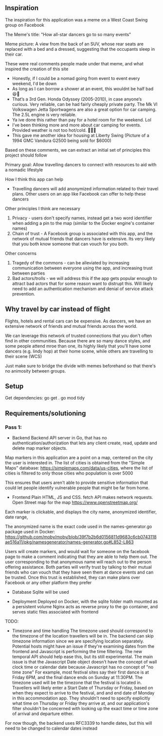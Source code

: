 ## Inspiration

The inspiration for this application was a meme on a West Coast Swing group on Facebook 

The Meme's title: "How all-star dancers go to so many events"

Meme picture: A view from the back of an SUV, whose rear seats are replaced with a bed and a dressed, suggesting that the occupants sleep in their car.

These were real comments people made under that meme, and what inspired the creation of this site

- Honestly, if I could be a nomad going from event to event every weekend, I'd be down
- As long as I can borrow a shower at an event, this wouldnt be half bad 😆🚿
- That’s a 3rd Gen. Honda Odyssey (2005-2010), in case anyone’s curious. Very reliable, can be had fairly cheaply private party.
The Mk VI Volkswagen Jetta Sportwagens are also a great option for car camping. The 2.5L engine is very reliable.
- Ya ive done this rather than pay for a hotel room for the weekend. Lol
- I’ve been thinking more and more about car camping for events. Provided weather is not too hot/cold. 🤷🏻‍♀️
- This gave me another idea for housing at Liberty Swing (Picture of a 1994 GMC Vandura G2500 being sold for $6000)

Based on these comments, we can extract an initial set of principles this project should follow

Primary goal:
Allow travelling dancers to connect with resources to aid with a nomadic lifestyle

How I think this app can help
- Travelling dancers will add anonymized information related to their travel plans. Other users on an app like Facebook can offer to help these dancers

Other principles I think are necessary
1) Privacy - users don't specify names, instead get a two word identifier when adding a pin to the map (similar to the Docker engine's container names)
2) Chain of trust - A Facebook group is associated with this app, and the network of mutual friends that dancers have is extensive. Its very likely that you both know someone that can vouch for you both.

Other concerns
1) Tragedy of the commons - can be alleviated by increasing communication between everyone using the app, and increasing trust between parties
2) Bad actors/trolls - we will address this if the app gets popular enough to attract bad actors that for some reason want to distrupt this. Will likely need to add an authentication mechanism and denial of service attack prevention.

## Why travel by car instead of flight

Flights, hotels and rental cars can be expensive. As dancers, we have an extensive network of friends and mutual friends across the world.

We can leverage this network of trusted connections that you don't often find in other communities. Because there are so many dance styles, and some people attend mroe than one, its highly likely that you'll have some dancers (e.g. lindy hop) at their home scene, while others are travelling to their scene (WCS)

Just make sure to bridge the divide with memes beforehand so that there's no animosity between groups.


## Setup
Get dependencies:
go get .
go mod tidy

## Requirements/solutioning

### Pass 1:
- Backend
Backend API server in Go, that has no authentication/authorization that lets any client create, read, update and delete map marker objects.

Map markers in this application are a point on a map, centered on the city the user is interested in. The list of cities is obtained from the "Simple Maps" database: https://simplemaps.com/data/us-cities, where the list of cities is filtered to only those cities who population is over 5000

This ensures that users aren't able to provide sensitive information that could let people identify vulnerable people that might be far from home.

- Frontend
Plain HTML, JS and CSS. fetch API makes network requests. 
Open Street map for the map https://www.openstreetmap.org/

Each marker is clickable, and displays the city name, anonymized identifier, date range, 

The anonymized name is the exact code used in the names-generator.go package used in Docker:
https://github.com/moby/moby/blob/39f7b2b6d0156811d9683c6cb0743118ae516a11/pkg/namesgenerator/names-generator.go#L852-L863

Users will create markers, and would wait for someone on the facebook page to make a comment indicating that they are able to help them out. The user corresponding to that anonymous name will reach out to the person offering assistance.
Both parties will verify trust by talking to their mutual friends who can vouch that they have seen them at dance events and can be trusted. Once this trust is established, they can make plans over Facebook or any other platform they prefer

- Database
Sqlite will be used

- Deployment
Deployed on Docker, with the sqlite folder math mounted as a persistent volume
Nginx acts as reverse proxy to the go container, and serves static files associated with frontend

TODO:
- Timezone and time handling
The timezone used should correspond to the timezone of the location travellers will be in. The backend can skip timezone information since we are specifying location separately. Potential hosts might have an issue if they're examining dates from the frontend and Javascript is performing the time filtering. The new temporal API should help ease this, but its still experimental. The main issue is that the Javascript Date object doesn't have the concept of wall clock time or calendar date because Javascript has no concept of "no time zone"
For example, most festival sites say their first dance is at Friday 6PM, and the final dance ends on Sunday at 11:30PM. The timezone used will be the timezone that the festival is located in. Travellers will likely enter a Start Date of Thursday or Friday, based on when they expect to arrive to the festival, and and end date of Monday in this accommodation app.
They shouldn't need to specify explicitly what time on Thursday or Friday they arrive at, and our application's filter shouldn't be concerned with looking up the exact time or time zone of arrival and departure either.

For now though, the backend uses RFC3339 to handle dates, but this will need to be changed to calendar dates instead